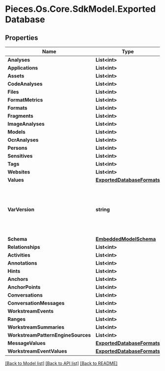 # Pieces.Os.Core.SdkModel.ExportedDatabase

## Properties

Name | Type | Description | Notes
------------ | ------------- | ------------- | -------------
**Analyses** | **List&lt;int&gt;** |  | 
**Applications** | **List&lt;int&gt;** |  | 
**Assets** | **List&lt;int&gt;** |  | 
**CodeAnalyses** | **List&lt;int&gt;** |  | 
**Files** | **List&lt;int&gt;** |  | 
**FormatMetrics** | **List&lt;int&gt;** |  | 
**Formats** | **List&lt;int&gt;** |  | 
**Fragments** | **List&lt;int&gt;** |  | 
**ImageAnalyses** | **List&lt;int&gt;** |  | 
**Models** | **List&lt;int&gt;** |  | 
**OcrAnalyses** | **List&lt;int&gt;** |  | 
**Persons** | **List&lt;int&gt;** |  | 
**Sensitives** | **List&lt;int&gt;** |  | 
**Tags** | **List&lt;int&gt;** |  | 
**Websites** | **List&lt;int&gt;** |  | 
**Values** | [**ExportedDatabaseFormats**](ExportedDatabaseFormats.md) |  | 
**VarVersion** | **string** | This is the version of your os_server or cloud_server that we we exporting from. | 
**Schema** | [**EmbeddedModelSchema**](EmbeddedModelSchema.md) |  | [optional] 
**Relationships** | **List&lt;int&gt;** |  | [optional] 
**Activities** | **List&lt;int&gt;** |  | [optional] 
**Annotations** | **List&lt;int&gt;** |  | [optional] 
**Hints** | **List&lt;int&gt;** |  | [optional] 
**Anchors** | **List&lt;int&gt;** |  | [optional] 
**AnchorPoints** | **List&lt;int&gt;** |  | [optional] 
**Conversations** | **List&lt;int&gt;** |  | [optional] 
**ConversationMessages** | **List&lt;int&gt;** |  | [optional] 
**WorkstreamEvents** | **List&lt;int&gt;** |  | [optional] 
**Ranges** | **List&lt;int&gt;** |  | [optional] 
**WorkstreamSummaries** | **List&lt;int&gt;** |  | [optional] 
**WorkstreamPatternEngineSources** | **List&lt;int&gt;** |  | [optional] 
**MessageValues** | [**ExportedDatabaseFormats**](ExportedDatabaseFormats.md) |  | [optional] 
**WorkstreamEventValues** | [**ExportedDatabaseFormats**](ExportedDatabaseFormats.md) |  | [optional] 

[[Back to Model list]](../README.md#documentation-for-models) [[Back to API list]](../README.md#documentation-for-api-endpoints) [[Back to README]](../README.md)

